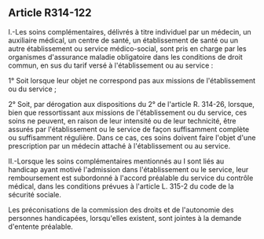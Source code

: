 ## Article R314-122

I.-Les soins complémentaires, délivrés à titre individuel par un médecin, un auxiliaire médical, un centre de
santé, un établissement de santé ou un autre établissement ou service médico-social, sont pris en charge par
les organismes d'assurance maladie obligatoire dans les conditions de droit commun, en sus du tarif versé à
l'établissement ou au service :

1° Soit lorsque leur objet ne correspond pas aux missions de l'établissement ou du service ;


2° Soit, par dérogation aux dispositions du 2° de l'article R. 314-26, lorsque, bien que ressortissant aux
missions de l'établissement ou du service, ces soins ne peuvent, en raison de leur intensité ou de leur
technicité, être assurés par l'établissement ou le service de façon suffisamment complète ou suffisamment
régulière. Dans ce cas, ces soins doivent faire l'objet d'une prescription par un médecin attaché à
l'établissement ou au service.

II.-Lorsque les soins complémentaires mentionnés au I sont liés au handicap ayant motivé l'admission dans
l'établissement ou le service, leur remboursement est subordonné à l'accord préalable du service du contrôle
médical, dans les conditions prévues à l'article L. 315-2 du code de la sécurité sociale.

Les préconisations de la commission des droits et de l'autonomie des personnes handicapées, lorsqu'elles
existent, sont jointes à la demande d'entente préalable.


